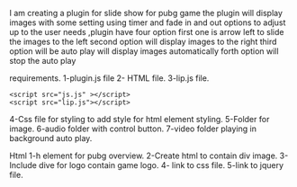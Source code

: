 I am creating a plugin for slide show for pubg game the plugin will display images with some setting  using timer and fade in and out options to adjust up to the user needs ,plugin have four option first one is arrow left to slide the images to the left second option will display images to  the right third option will be auto play will display images automatically forth option will stop the auto play  

requirements.
1-plugin.js file
2- HTML file.
3-lip.js file.
<script src="http://code.jquery.com/jquery-1.4.2.min.js" ></script>
    <script src="js.js" ></script>
    <script src="lip.js"></script>

4-Css file for styling to add style for html element styling.
5-Folder for image.
6-audio folder with control button.
7-video folder playing in background auto play.

Html
1-h element for pubg overview.
2-Create html to contain div image.
3-Include dive for logo contain game logo.
4- link to css file.
5-link to jquery file.



